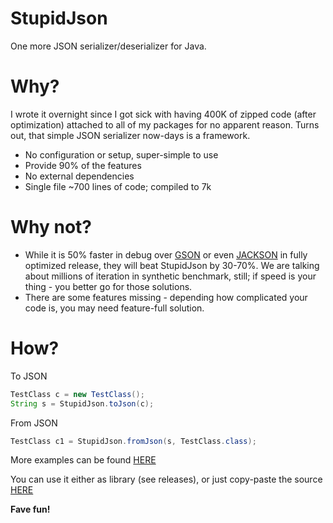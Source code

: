 # StupidJson
One more JSON serializer/deserializer for Java.

# Why?
I wrote it overnight since I got sick with having 400K of zipped code (after optimization) attached to all of my packages for no apparent reason. Turns out, that simple JSON serializer now-days is a framework.

* No configuration or setup, super-simple to use
* Provide 90% of the features
* No external dependencies
* Single file ~700 lines of code; compiled to 7k

# Why not?
* While it is 50% faster in debug over [GSON](https://github.com/google/gson) or even [JACKSON](https://github.com/FasterXML/jackson) in fully optimized release, they will beat StupidJson by 30-70%. We are talking about millions of iteration in synthetic benchmark, still; if speed is your thing - you better go for those solutions.
* There are some features missing - depending how complicated your code is, you may need feature-full solution.

# How?
To JSON
```java
TestClass c = new TestClass();
String s = StupidJson.toJson(c);
```

From JSON
```java
TestClass c1 = StupidJson.fromJson(s, TestClass.class);
```

More examples can be found [HERE](https://github.com/alexportnov/StupidJson/blob/master/StupidJsonUsageExample/src/main/java/com/stupidjson/example/SimpleActivity.java)


You can use it either as library (see releases), or just copy-paste the source [HERE](https://github.com/alexportnov/StupidJson/blob/master/StupidJson/src/main/java/com/stupidjson/StupidJson.java)

**Fave fun!**
